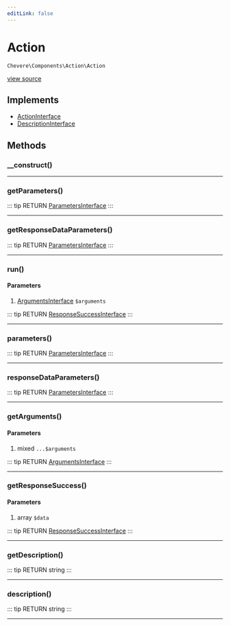 ```yaml
---
editLink: false
---
```


# Action

`Chevere\Components\Action\Action`

[view source](https://github.com/chevere/chevere/blob/master/Action/Action.php)

## Implements

- [ActionInterface](../../Interfaces/Action/ActionInterface.md)
- [DescriptionInterface](../../Interfaces/Common/DescriptionInterface.md)

## Methods

### __construct()

---

### getParameters()

::: tip RETURN
[ParametersInterface](../../Interfaces/Parameter/ParametersInterface.md)
:::

---

### getResponseDataParameters()

::: tip RETURN
[ParametersInterface](../../Interfaces/Parameter/ParametersInterface.md)
:::

---

### run()

#### Parameters

1. [ArgumentsInterface](../../Interfaces/Parameter/ArgumentsInterface.md) `$arguments`

::: tip RETURN
[ResponseSuccessInterface](../../Interfaces/Response/ResponseSuccessInterface.md)
:::

---

### parameters()

::: tip RETURN
[ParametersInterface](../../Interfaces/Parameter/ParametersInterface.md)
:::

---

### responseDataParameters()

::: tip RETURN
[ParametersInterface](../../Interfaces/Parameter/ParametersInterface.md)
:::

---

### getArguments()

#### Parameters

1. mixed `...$arguments`

::: tip RETURN
[ArgumentsInterface](../../Interfaces/Parameter/ArgumentsInterface.md)
:::

---

### getResponseSuccess()

#### Parameters

1. array `$data`

::: tip RETURN
[ResponseSuccessInterface](../../Interfaces/Response/ResponseSuccessInterface.md)
:::

---

### getDescription()

::: tip RETURN
string
:::

---

### description()

::: tip RETURN
string
:::

---
